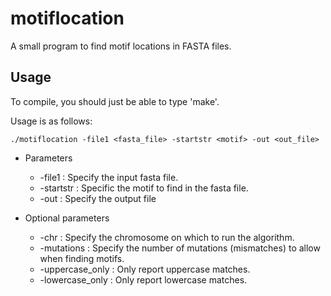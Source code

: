 # motiflocation
A small program to find motif locations in FASTA files. 

Usage
-----
To compile, you should just be able to type 'make'.

Usage is as follows:

`./motiflocation -file1 <fasta_file> -startstr <motif> -out <out_file>`

+ Parameters
  - -file1 : Specify the input fasta file.
  - -startstr : Specific the motif to find in the fasta file.
  - -out : Specify the output file
  
+ Optional parameters
  - -chr : Specify the chromosome on which to run the algorithm.
  - -mutations : Specify the number of mutations (mismatches) to allow when finding motifs. 
  - -uppercase_only : Only report uppercase matches.
  - -lowercase_only : Only report lowercase matches.
